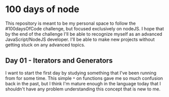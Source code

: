 # 100 days of node

This repository is meant to be my personal space to follow the #100daysOfCode challenge, but focused exclusively on nodeJS.
I hope that by the end of the challenge I'll be able to recognize myself as an advanced JavaScript/NodeJS developer. I'll be able to make new projects without getting stuck on any advanced topics.

## Day 01 - Iterators and Generators

I want to start the first day by studying something that I've been running from for some time. This simple `*` on functions gave me so much confusion back in the past, but I think I'm mature enough in the language today that I shouldn't have any problem understanding this concept that is new to me.
